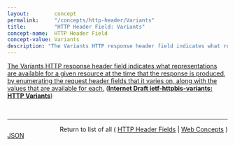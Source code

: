```yaml
---
layout:        concept
permalink:     "/concepts/http-header/Variants"
title:         "HTTP Header Field: Variants"
concept-name:  HTTP Header Field
concept-value: Variants
description: "The Variants HTTP response header field indicates what representations are available for a given resource at the time that the response is produced, by enumerating the request header fields that it varies on, along with the values that are available for each."
---
```


[The Variants HTTP response header field indicates what representations are available for a given resource at the time that the response is produced, by enumerating the request header fields that it varies on, along with the values that are available for each.](http://tools.ietf.org/html/draft-ietf-httpbis-variants#section-2 "Read documentation for HTTP Header Field &#34;Variants&#34;") (**[Internet Draft ietf-httpbis-variants: HTTP Variants](/specs/IETF/I-D/ietf-httpbis-variants "This specification introduces an alternative way to communicate a secondary cache key for a HTTP resource, using the HTTP &#34;Variants&#34; and &#34;Variant-Key&#34; response header fields. Its aim is to make HTTP proactive content negotiation more cache-friendly.")**)

<br/>
<hr/>

<p style="float : left"><a href="./Variants.json" title="JSON representing this particular Web Concept value">JSON</a></p>
<p style="text-align: right">Return to list of all ( <a href="../http-header/">HTTP Header Fields</a> | <a href="../">Web Concepts</a> )</p>
